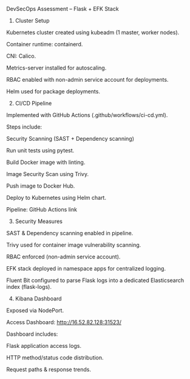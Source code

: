 DevSecOps Assessment – Flask + EFK Stack
1. Cluster Setup

Kubernetes cluster created using kubeadm (1 master, worker nodes).

Container runtime: containerd.

CNI: Calico.

Metrics-server installed for autoscaling.

RBAC enabled with non-admin service account for deployments.

Helm used for package deployments.

2. CI/CD Pipeline

Implemented with GitHub Actions (.github/workflows/ci-cd.yml).

Steps include:

Security Scanning (SAST + Dependency scanning)

Run unit tests using pytest.

Build Docker image with linting.

Image Security Scan using Trivy.

Push image to Docker Hub.

Deploy to Kubernetes using Helm chart.

Pipeline: GitHub Actions link

3. Security Measures

SAST & Dependency scanning enabled in pipeline.

Trivy used for container image vulnerability scanning.

RBAC enforced (non-admin service account).

EFK stack deployed in namespace apps for centralized logging.

Fluent Bit configured to parse Flask logs into a dedicated Elasticsearch index (flask-logs).

4. Kibana Dashboard

Exposed via NodePort.

Access Dashboard: http://16.52.82.128:31523/

Dashboard includes:

Flask application access logs.

HTTP method/status code distribution.

Request paths & response trends.